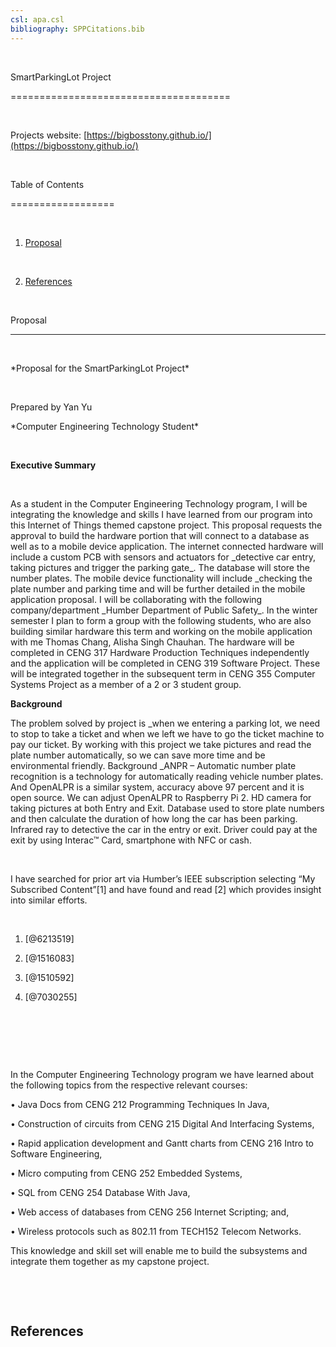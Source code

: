 ```yaml
---
csl: apa.csl
bibliography: SPPCitations.bib
---
```

 

SmartParkingLot Project

======================================

 

Projects website:
[https://bigbosstony.github.io/](https://bigbosstony.github.io/)

 

Table of Contents

==================

 

1.  [Proposal](\#proposal)

 

2.  [References](\#references)

 

Proposal

--------

 

*Proposal for the SmartParkingLot Project\*

 

Prepared by Yan Yu

*Computer Engineering Technology Student\*

 

**Executive Summary**

 

As a student in the Computer Engineering Technology program, I will be
integrating the knowledge and skills I have learned from our program into this
Internet of Things themed capstone project. This proposal requests the approval
to build the hardware portion that will connect to a database as well as to a
mobile device application. The internet connected hardware will include a custom
PCB with sensors and actuators for \_detective car entry, taking pictures and
trigger the parking gate_. The database will store the number plates. The mobile
device functionality will include \_checking the plate number and parking time
and will be further detailed in the mobile application proposal. I will be
collaborating with the following company/department \_Humber Department of
Public Safety_. In the winter semester I plan to form a group with the following
students, who are also building similar hardware this term and working on the
mobile application with me Thomas Chang, Alisha Singh Chauhan. The hardware will
be completed in CENG 317 Hardware Production Techniques independently and the
application will be completed in CENG 319 Software Project. These will be
integrated together in the subsequent term in CENG 355 Computer Systems Project
as a member of a 2 or 3 student group.


**Background**

The problem solved by project is \_when we entering a parking lot, we need to
stop to take a ticket and when we left we have to go the ticket machine to pay
our ticket. By working with this project we take pictures and read the plate
number automatically, so we can save more time and be environmental friendly.
Background \_ANPR – Automatic number plate recognition is a technology for
automatically reading vehicle number plates. And OpenALPR is a similar system,
accuracy above 97 percent and it is open source. We can adjust OpenALPR to
Raspberry Pi 2. HD camera for taking pictures at both Entry and Exit. Database
used to store plate numbers and then calculate the duration of how long the car
has been parking. Infrared ray to detective the car in the entry or exit. Driver
could pay at the exit by using Interac™ Card, smartphone with NFC or cash.

 

I have searched for prior art via Humber’s IEEE subscription selecting “My
Subscribed Content”[1] and have found and read [2] which provides insight into
similar efforts.

 

1.  [@6213519]

2.  [@1516083]

3.  [@1510592]

4.  [@7030255]

 

 

 

In the Computer Engineering Technology program we have learned about the
following topics from the respective relevant courses:

•	Java Docs from CENG 212 Programming Techniques In Java,

•	Construction of circuits from CENG 215 Digital And Interfacing Systems,

•	Rapid application development and Gantt charts from CENG 216 Intro to Software
Engineering,

•	Micro computing from CENG 252 Embedded Systems,

•	SQL from CENG 254 Database With Java,

•	Web access of databases from CENG 256 Internet Scripting; and,

•	Wireless protocols such as 802.11 from TECH152 Telecom Networks.

This knowledge and skill set will enable me to build the subsystems and
integrate them together as my capstone project.

 

 

References
----------

 
